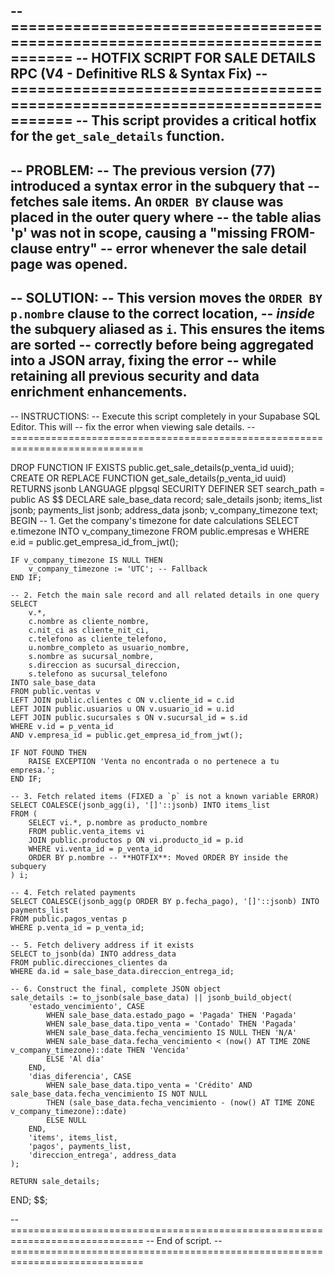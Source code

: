 -- =============================================================================
-- HOTFIX SCRIPT FOR SALE DETAILS RPC (V4 - Definitive RLS & Syntax Fix)
-- =============================================================================
-- This script provides a critical hotfix for the `get_sale_details` function.
--
-- PROBLEM:
-- The previous version (77) introduced a syntax error in the subquery that
-- fetches sale items. An `ORDER BY` clause was placed in the outer query where
-- the table alias 'p' was not in scope, causing a "missing FROM-clause entry"
-- error whenever the sale detail page was opened.
--
-- SOLUTION:
-- This version moves the `ORDER BY p.nombre` clause to the correct location,
-- *inside* the subquery aliased as `i`. This ensures the items are sorted
-- correctly before being aggregated into a JSON array, fixing the error
-- while retaining all previous security and data enrichment enhancements.
--
-- INSTRUCTIONS:
-- Execute this script completely in your Supabase SQL Editor. This will
-- fix the error when viewing sale details.
-- =============================================================================

DROP FUNCTION IF EXISTS public.get_sale_details(p_venta_id uuid);
CREATE OR REPLACE FUNCTION get_sale_details(p_venta_id uuid)
RETURNS jsonb
LANGUAGE plpgsql
SECURITY DEFINER
SET search_path = public
AS $$
DECLARE
    sale_base_data record;
    sale_details jsonb;
    items_list jsonb;
    payments_list jsonb;
    address_data jsonb;
    v_company_timezone text;
BEGIN
    -- 1. Get the company's timezone for date calculations
    SELECT e.timezone INTO v_company_timezone
    FROM public.empresas e
    WHERE e.id = public.get_empresa_id_from_jwt();
    
    IF v_company_timezone IS NULL THEN
        v_company_timezone := 'UTC'; -- Fallback
    END IF;

    -- 2. Fetch the main sale record and all related details in one query
    SELECT 
        v.*,
        c.nombre as cliente_nombre,
        c.nit_ci as cliente_nit_ci,
        c.telefono as cliente_telefono,
        u.nombre_completo as usuario_nombre,
        s.nombre as sucursal_nombre,
        s.direccion as sucursal_direccion,
        s.telefono as sucursal_telefono
    INTO sale_base_data
    FROM public.ventas v
    LEFT JOIN public.clientes c ON v.cliente_id = c.id
    LEFT JOIN public.usuarios u ON v.usuario_id = u.id
    LEFT JOIN public.sucursales s ON v.sucursal_id = s.id
    WHERE v.id = p_venta_id
    AND v.empresa_id = public.get_empresa_id_from_jwt();

    IF NOT FOUND THEN 
        RAISE EXCEPTION 'Venta no encontrada o no pertenece a tu empresa.'; 
    END IF;

    -- 3. Fetch related items (FIXED a `p` is not a known variable ERROR)
    SELECT COALESCE(jsonb_agg(i), '[]'::jsonb) INTO items_list 
    FROM (
        SELECT vi.*, p.nombre as producto_nombre 
        FROM public.venta_items vi 
        JOIN public.productos p ON vi.producto_id = p.id 
        WHERE vi.venta_id = p_venta_id
        ORDER BY p.nombre -- **HOTFIX**: Moved ORDER BY inside the subquery
    ) i;

    -- 4. Fetch related payments
    SELECT COALESCE(jsonb_agg(p ORDER BY p.fecha_pago), '[]'::jsonb) INTO payments_list 
    FROM public.pagos_ventas p 
    WHERE p.venta_id = p_venta_id;

    -- 5. Fetch delivery address if it exists
    SELECT to_jsonb(da) INTO address_data
    FROM public.direcciones_clientes da
    WHERE da.id = sale_base_data.direccion_entrega_id;

    -- 6. Construct the final, complete JSON object
    sale_details := to_jsonb(sale_base_data) || jsonb_build_object(
        'estado_vencimiento', CASE
            WHEN sale_base_data.estado_pago = 'Pagada' THEN 'Pagada'
            WHEN sale_base_data.tipo_venta = 'Contado' THEN 'Pagada'
            WHEN sale_base_data.fecha_vencimiento IS NULL THEN 'N/A'
            WHEN sale_base_data.fecha_vencimiento < (now() AT TIME ZONE v_company_timezone)::date THEN 'Vencida'
            ELSE 'Al día'
        END,
        'dias_diferencia', CASE
            WHEN sale_base_data.tipo_venta = 'Crédito' AND sale_base_data.fecha_vencimiento IS NOT NULL 
            THEN (sale_base_data.fecha_vencimiento - (now() AT TIME ZONE v_company_timezone)::date)
            ELSE NULL
        END,
        'items', items_list,
        'pagos', payments_list,
        'direccion_entrega', address_data
    );

    RETURN sale_details;
END;
$$;


-- =============================================================================
-- End of script.
-- =============================================================================